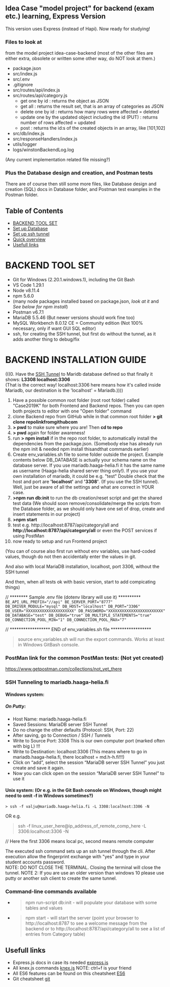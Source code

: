 ## Idea Case "model project" for backend (exam etc.) learning, Express Version
This version uses Express (instead of Hapi). Now ready for studying!

### Files to look at 
from the model project idea-case-backend (most of the other files are either extra, obsolete or written some other way, do NOT look at them.)

- package.json
- src/index.js
- src/.env
- .gitignore
- src/routes/api/index.js
- src/routes/api/category.js
  - get one by id : returns the object as JSON
  - get all : returns the result set, that is an array of categories as JSON
  - delete one by id : returns how many rows were affected = deleted
  - update one by the updated object including the id   (PUT) : returns number of rows affected = updated
  - post : returns the id:s of the created objects in an array, like [101,102] 
- src/db/index.js
- src/responseHandlers/index.js
- utils/logger
- logs/winstonBackendLog.log

(Any current implementation related file missing?)

### Plus the Database design and creation, and Postman tests

There are of course then still some more files, like Database design and creation (SQL) docs in Database folder, and Postman test examples in the Postman folder.


## Table of Contents

- [BACKEND TOOL SET](#backend-tool-set)
- [Set up Database](#set-up-database)
- [Set up ssh tunnel](#set-up-ssh-tunnel)
- [Quick overview](#quick-overview)
- [Usefull links](#usefull-links)

# BACKEND TOOL SET
 - Git for Windows (2.20.1.windows.1), including the Git Bash
 - VS Code 1.29.1
 - Node v8.11.4
 - npm 5.6.0  
 - (many node packages installed based on package.json, *look at it* and *See below for npm install*)
 - Postman v6.7.1
 - MariaDB 5.5.46 (But newer versions should work fine too)
 - MySQL Workbench 8.0.12 CE = Community edition   (Not 100% necessary, only if want GUI SQL editor)
 - ssh, for creating the SSH tunnel, but first do without the tunnel, as it adds another
 thing to debug/fix

# BACKEND INSTALLATION GUIDE

(((0.  Have the [SSH Tunnel](#SSH-Tunneling-to-mariadb.haaga-helia.fi) to Maridb database defined so that finally it shows:  **L3308 localhost:3306**     
(That is the correct way! localhost:3306 here means how it's called inside Mariadb, our destination is the 'localhost' = Mariadb.))))
  1. Have a possible common root folder (root root folder) called "Case2019K" for both Frontend and Backend repos. Then you can open both projects to editor with one "Open folder" command 
  2. clone Backend repo from GitHub while in that common root folder
  **> git clone repolinkfromgithubcom**
  3. **> pwd** to make sure where you are!  Then **cd to repo**
  4. **> pwd** again for folder awareness! 
  5. run **> npm install** if in the repo root folder, to automatically install the dependencies from the package.json. (Somebody else has already run the npm init & needed npm install thisandthat commands earlier)
  6. Create env_variables.sh file to some folder outside the project. Example contents below
    DB_DATABASE is actually your schema name on the database server. If you use mariadb.haaga-helia.fi it has the same name as username (Haaga-helia shared server thing only!). If you use your own installation of mariadb, it could be e.g. "test" Double check that the host and port are **'localhost'** and **'3308'**. (If you use the SSH tunnel).
    Well, just be aware of all the settings and what are correct in YOUR case.
  7. **>npm run db:init** to run the db creation/reset script and get the shared test data (We should soon remove/consolidate/merge the scripts from the Database folder, as we should only have one set of drop, create and insert statements in our project)
  8. **>npm start**
  9. test e.g. http://localhost:8787/api/category/all and **http://localhost:8787/api/category/all** 
     or even the POST services if using PostMan
  10. now ready to setup and run Frontend project

  (You can of course also first run without env variables, use hard-coded values,
  though do not then accidentally enter the values in git.

  And also with local MariaDB installation, localhost, port 3306, without
  the SSH tunnel
  
  And then, when all tests ok with basic version, start to add compicating things)

// ******** Sample .env file (dotenv library will use it) **********
`
BE_API_URL_PREFIX="//api"
BE_SERVER_PORT="8777"
DB_DRIVER_MODULE="mysql"
DB_HOST="localhost"
DB_PORT="3306"
DB_USER="XXXXXXXXXXXXXXXXXXXXX"
DB_PASSWORD="XXXXXXXXXXXXXXXXXXXXXXXX"
DB_DATABASE="test"
DB_DEBUG="true"
DB_MULTIPLE_STATEMENTS="true"
DB_CONNECTION_POOL_MIN="1"
DB_CONNECTION_POOL_MAX="7"
`

// ******************  END of env_variables.sh file   ******************

> source env_variables.sh           will run the export commands. Works at least in Windows GitBash console.

### PostMan link for the common PostMan tests:  (Not yet created)

https://www.getpostman.com/collections/not_yet_there

### SSH Tunneling to mariadb.haaga-helia.fi
	
#### Windows system: <br>
 ##### On Putty: <br>
 - Host Name: mariadb.haaga-helia.fi <br>		
 - Saved Sessions: MariaDB server SSH Tunnel <br>
 - Do no change the other defaults (Protocol: SSH, Port: 22) <br>
 - After saving, go to Connection / SSH / Tunnels <br>
 - Write to Source Port: 3308          This is our own computer port (marked often with big L) !!! <br>         
 - Write to Destination: localhost:3306 (This means where to go in mariadb.haaga-helia.fi, there localhost = md.h-h.fi!!!) <br> 
 - Click on “add”, select the session “MariaDB server SSH Tunnel” you just create and save it again. <br>
 - Now you can click open on the session “MariaDB server SSH Tunnel” to use it <br>
    
#### Unix system: (Or e.g. in the Git Bash console on Windows, though might need to omit -f in Windows sometimes?)<br>
	> ssh -f valju@mariadb.haaga-helia.fi -L 3308:localhost:3306 -N

  OR e.g.

  > ssh -f linux_user_here@ip_address_of_remote_comp_here -L 3306:localhost:3306 -N

  // Here the first 3306 means local pc, second means remote computer


The executed ssh command sets up an ssh tunnel through the cli. After execution allow the fingerprint exchange with "yes" and type in your student accounts password.<br>
NOTE: DO NOT CLOSE THE TERMINAL. Closing the terminal will close the tunnel.
NOTE 2: If you are use an older version than windows 10 please use putty or another ssh client to create the same tunnel.

### Command-line commands available
* > npm run-script db:init - will populate your database with some tables and values
* > npm start - will start the server (point your browser to http://localhost:8787 to see a welcome message from the backend or to http://localhost:8787/api/category/all to see a list of entries from Category table)

## Usefull links

* Express.js docs in case its needed [express.js](https://expressjs.com/)
* All knex.js commands [knex.js](https://knexjs.org/) NOTE: ctrl+f is your friend
* All ES6 features can be found on this cheatsheet [ES6](https://gist.github.com/vasco3/22b09ef0ca5e0f8c5996)
* Git cheatsheet [git](https://www.git-tower.com/blog/git-cheat-sheet)
